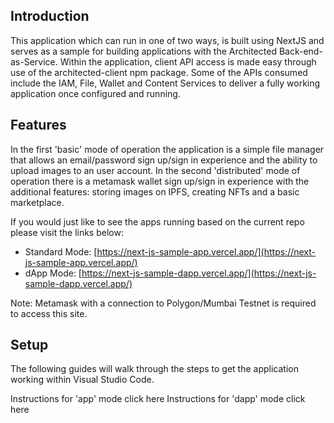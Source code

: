 ## Introduction

This application which can run in one of two ways, is built using NextJS and serves as a sample for building applications with the Architected Back-end-as-Service. Within the application, client API access is made easy through use of the architected-client npm package. Some of the APIs consumed include the IAM, File, Wallet and Content Services to deliver a fully working application once configured and running.

## Features

In the first 'basic' mode of operation the application is a simple file manager that allows an email/password sign up/sign in experience and the ability to upload images to an user account. In the second 'distributed' mode of operation there is a metamask wallet sign up/sign in experience with the additional features: storing images on IPFS, creating NFTs and a basic marketplace.

If you would just like to see the apps running based on the current repo please visit the links below:

- Standard Mode: [https://next-js-sample-app.vercel.app/](https://next-js-sample-app.vercel.app/)
- dApp Mode: [https://next-js-sample-dapp.vercel.app/](https://next-js-sample-dapp.vercel.app/)

Note: Metamask with a connection to Polygon/Mumbai Testnet is required to access this site.

## Setup

The following guides will walk through the steps to get the application working within Visual Studio Code.

Instructions for 'app' mode click here
Instructions for 'dapp' mode click here
